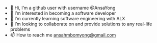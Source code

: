 - 👋 Hi, I’m a github user with username @AnsaYong
- 👀 I’m interested in becoming a software developer
- 🌱 I’m currently learning software engineering with ALX
- 💞️ I’m looking to collaborate on and provide solutions to any real-life problems
- 📫 How to reach me ansahmbomyong@gmail.com

<!---
AnsaYong/AnsaYong is a ✨ special ✨ repository because its `README.md` (this file) appears on your GitHub profile.
You can click the Preview link to take a look at your changes.
--->
